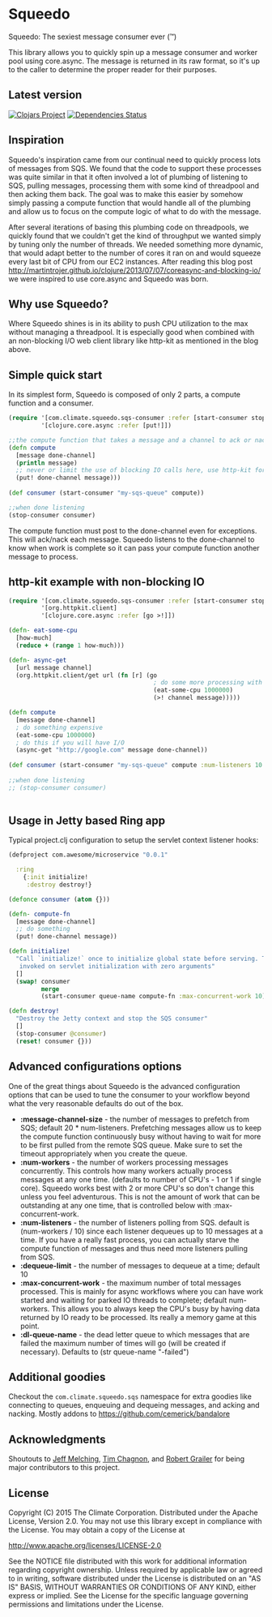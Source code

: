 # Squeedo

Squeedo: The sexiest message consumer ever (™)

This library allows you to quickly spin up a message consumer and worker pool using core.async. The message is returned
in its raw format, so it's up to the caller to determine the proper reader for their purposes.

## Latest version

[![Clojars Project](http://clojars.org/com.climate/squeedo/latest-version.svg )](http://clojars.org/com.climate/squeedo )
[![Dependencies Status](http://jarkeeper.com/TheClimateCorporation/squeedo/status.svg)](http://jarkeeper.com/TheClimateCorporation/squeedo)

## Inspiration 

Squeedo's inspiration came from our continual need to quickly process lots of messages from SQS. We found that the
code to support these processes was quite similar in that it often involved a lot of plumbing of listening to SQS,
pulling messages,  processing them with some kind of threadpool and then acking them back.  The goal was to make this
easier by somehow simply passing a compute function that would handle all of the plumbing and allow us to focus on
the compute logic of what to do with the message.

After several iterations of basing this plumbing code on threadpools, we quickly found that we couldn't get the kind of
throughput we wanted simply by tuning only the number of threads.  We needed something more dynamic, that would adapt
better to the number of cores it ran on and would squeeze every last bit of CPU from our EC2 instances. After reading
this blog post http://martintrojer.github.io/clojure/2013/07/07/coreasync-and-blocking-io/ we were inspired to use
core.async and Squeedo was born.

## Why use Squeedo?

Where Squeedo shines is in its ability to push CPU utilization to the max without managing a threadpool.  It is
especially good when combined with an non-blocking I/O web client library like http-kit as mentioned in the blog above.

## Simple quick start

In its simplest form, Squeedo is composed of only 2 parts, a compute function and a consumer.

```clojure
(require '[com.climate.squeedo.sqs-consumer :refer [start-consumer stop-consumer]]
         '[clojure.core.async :refer [put!]])

;;the compute function that takes a message and a channel to ack or nack on when done with the message
(defn compute
  [message done-channel]
  (println message)
  ;; never or limit the use of blocking IO calls here, use http-kit for these calls 
  (put! done-channel message)))
  
(def consumer (start-consumer "my-sqs-queue" compute))

;;when done listening
(stop-consumer consumer)  
```

The compute function must post to the done-channel even for exceptions.  This will ack/nack each message.  Squeedo
listens to the done-channel to know when work is complete so it can pass your compute function another message to
process.

## http-kit example with non-blocking IO

``` clojure
(require '[com.climate.squeedo.sqs-consumer :refer [start-consumer stop-consumer]]
         '[org.httpkit.client]
         '[clojure.core.async :refer [go >!]])

(defn- eat-some-cpu
  [how-much]
  (reduce + (range 1 how-much)))

(defn- async-get
  [url message channel]
  (org.httpkit.client/get url (fn [r] (go
                                        ; do some more processing with the response
                                        (eat-some-cpu 1000000)
                                        (>! channel message)))))

(defn compute
  [message done-channel]
  ; do something expensive
  (eat-some-cpu 1000000)
  ; do this if you will have I/O
  (async-get "http://google.com" message done-channel))
  
(def consumer (start-consumer "my-sqs-queue" compute :num-listeners 10 :max-concurrent-work 50))
 
;;when done listening
;; (stop-consumer consumer) 
  
```

## Usage in Jetty based Ring app

Typical project.clj configuration to setup the servlet context listener hooks:

``` clojure
(defproject com.awesome/microservice "0.0.1"

  :ring
    {:init initialize!
     :destroy destroy!}
```

``` clojure
(defonce consumer (atom {}))

(defn- compute-fn
  [message done-channel]
  ;; do something
  (put! done-channel message))

(defn initialize!
  "Call `initialize!` once to initialize global state before serving. This fn is
   invoked on servlet initialization with zero arguments"
  []
  (swap! consumer
         merge
         (start-consumer queue-name compute-fn :max-concurrent-work 10)))

(defn destroy!
  "Destroy the Jetty context and stop the SQS consumer"
  []
  (stop-consumer @consumer)
  (reset! consumer {}))
```

## Advanced configurations options

One of the great things about Squeedo is the advanced configuration options that can be used to tune the consumer to
your workflow beyond what the very reasonable defaults do out of the box.

* **:message-channel-size** - the number of messages to prefetch from SQS; default 20 * num-listeners. Prefetching
messages allow us to keep the compute function continuously busy without having to wait for more to be first pulled from
the remote SQS queue. Make sure to set the timeout appropriately when you create the queue.
* **:num-workers** - the number of workers processing messages concurrently.  This controls how many workers actually
process messages at any one time. (defaults to number of CPU's - 1 or 1 if single core). Squeedo works best with 2 or
more CPU's so don't change this unless you feel adventurous.  This is not the amount of work that can be outstanding at
any one time, that is controlled below with :max-concurrent-work.
* **:num-listeners** - the number of listeners polling from SQS. default is (num-workers / 10) since each listener
dequeues up to 10 messages at a time.  If you have a really fast process, you can actually starve the compute function
of messages and thus need more listeners pulling from SQS.
* **:dequeue-limit** - the number of messages to dequeue at a time; default 10
* **:max-concurrent-work** - the maximum number of total messages processed.  This is mainly for async workflows where
you can have work started and waiting for parked IO threads to complete; default num-workers.  This allows you to always
keep the CPU's busy by having data returned by IO ready to be processed.  Its really a memory game at this point.
* **:dl-queue-name** - the dead letter queue to which messages that are failed the maximum number of times will go (will
be created if necessary). Defaults to (str queue-name \"-failed\")

## Additional goodies

Checkout the `com.climate.squeedo.sqs` namespace for extra goodies like connecting to queues, enqueuing and dequeing
messages, and acking and nacking.  Mostly addons to https://github.com/cemerick/bandalore

## Acknowledgments

Shoutouts to [Jeff Melching](https://github.com/jmelching), [Tim Chagnon](https://github.com/tchagnon), and
[Robert Grailer](https://github.com/RobertGrailer) for being major contributors to this project.

## License

Copyright (C) 2015 The Climate Corporation. Distributed under the Apache
License, Version 2.0.  You may not use this library except in compliance with
the License. You may obtain a copy of the License at

   http://www.apache.org/licenses/LICENSE-2.0

See the NOTICE file distributed with this work for additional information
regarding copyright ownership.  Unless required by applicable law or agreed
to in writing, software distributed under the License is distributed on an
"AS IS" BASIS, WITHOUT WARRANTIES OR CONDITIONS OF ANY KIND, either express
or implied.  See the License for the specific language governing permissions
and limitations under the License.
